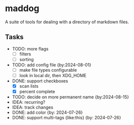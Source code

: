 # maddog

A suite of tools for dealing with a directory of markdown files.

## Tasks

- TODO: more flags
  - [ ] filters
  - [ ] sorting
- TODO: add config file {by:2024-08-01}
  - [ ] make file types configurable
  - [ ] look in local dir, then XDG_HOME
- DONE: support checkboxes
  - [x] scan lists
  - [x] percent complete
- TODO: decide on more permanent name {by:2024-08-15}
- IDEA: recurring?
- IDEA: track changes
- DONE: add color {by: 2024-07-26}
- DONE: support multi-tags {like:this} {by: 2024-07-26}

